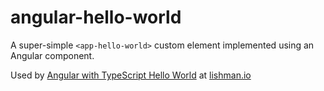 # angular-hello-world

A super-simple `<app-hello-world>` custom element implemented using an Angular component.

Used by [Angular with TypeScript Hello World](http://lishman.io/angular-2-hello-world) at [lishman.io](http://lishman.io)
